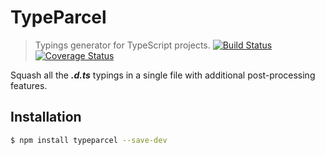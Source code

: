 # TypeParcel

> Typings generator for TypeScript projects.
[![Build Status](https://travis-ci.org/npmRangers/TypeParcel.svg?branch=master)](https://travis-ci.org/npmRangers/TypeParcel) [![Coverage Status](https://coveralls.io/repos/github/npmRangers/TypeParcel/badge.svg)](https://coveralls.io/github/npmRangers/TypeParcel)

Squash all the ***.d.ts*** typings in a single file with additional post-processing features.

## Installation

```bash
$ npm install typeparcel --save-dev
```